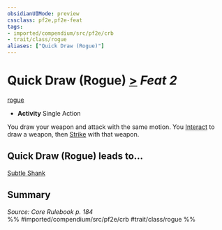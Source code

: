 ```yaml
---
obsidianUIMode: preview
cssclass: pf2e,pf2e-feat
tags:
- imported/compendium/src/pf2e/crb
- trait/class/rogue
aliases: ["Quick Draw (Rogue)"]
---
```

# Quick Draw (Rogue)  [>](chapter-9-playing-the-game.md#Actions "Single Action") *Feat 2*  
[rogue](rules/traits/rogue.md)  

- **Activity** Single Action

You draw your weapon and attack with the same motion. You [Interact](interact.md) to draw a weapon, then [Strike](strike.md) with that weapon.

## Quick Draw (Rogue) leads to...

[Subtle Shank](subtle-shank-aoe3.md)

## Summary

*Source: Core Rulebook p. 184*  
%% #imported/compendium/src/pf2e/crb #trait/class/rogue %%